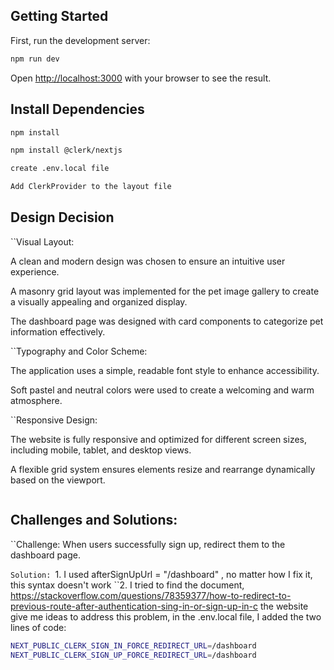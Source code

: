 ## Getting Started

First, run the development server:

```bash
npm run dev
```

Open [http://localhost:3000](http://localhost:3000) with your browser to see the result.

## Install Dependencies

```bash
npm install
```

```bash
npm install @clerk/nextjs
```

```bash
create .env.local file
```

```bash
Add ClerkProvider to the layout file
```

## Design Decision

``Visual Layout:

A clean and modern design was chosen to ensure an intuitive user experience.

A masonry grid layout was implemented for the pet image gallery to create a visually appealing and organized display.

The dashboard page was designed with card components to categorize pet information effectively.

``Typography and Color Scheme:

The application uses a simple, readable font style to enhance accessibility.

Soft pastel and neutral colors were used to create a welcoming and warm atmosphere.

``Responsive Design:

The website is fully responsive and optimized for different screen sizes, including mobile, tablet, and desktop views.

A flexible grid system ensures elements resize and rearrange dynamically based on the viewport.

```

```

## Challenges and Solutions:

``Challenge:
When users successfully sign up, redirect them to the dashboard page.

`Solution:
`1. I used afterSignUpUrl = "/dashboard" , no matter how I fix it, this syntax doesn't work
``2. I tried to find the document, https://stackoverflow.com/questions/78359377/how-to-redirect-to-previous-route-after-authentication-sing-in-or-sign-up-in-c the website give me ideas to address this problem, in the .env.local file, I added the two lines of code:

```bash
NEXT_PUBLIC_CLERK_SIGN_IN_FORCE_REDIRECT_URL=/dashboard
NEXT_PUBLIC_CLERK_SIGN_UP_FORCE_REDIRECT_URL=/dashboard
```
